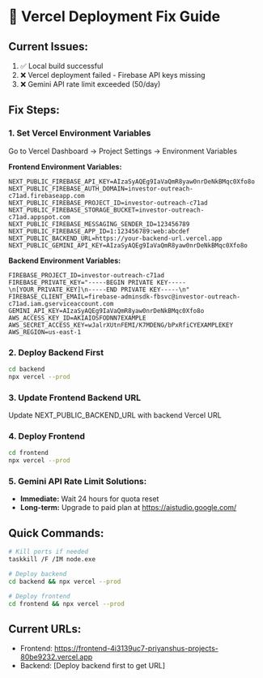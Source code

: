 # 🚀 Vercel Deployment Fix Guide

## Current Issues:
1. ✅ Local build successful
2. ❌ Vercel deployment failed - Firebase API keys missing
3. ❌ Gemini API rate limit exceeded (50/day)

## Fix Steps:

### 1. Set Vercel Environment Variables
Go to Vercel Dashboard → Project Settings → Environment Variables

**Frontend Environment Variables:**
```
NEXT_PUBLIC_FIREBASE_API_KEY=AIzaSyAQEg9IaVaQmR8yaw0nrDeNkBMqc0Xfo8o
NEXT_PUBLIC_FIREBASE_AUTH_DOMAIN=investor-outreach-c71ad.firebaseapp.com
NEXT_PUBLIC_FIREBASE_PROJECT_ID=investor-outreach-c71ad
NEXT_PUBLIC_FIREBASE_STORAGE_BUCKET=investor-outreach-c71ad.appspot.com
NEXT_PUBLIC_FIREBASE_MESSAGING_SENDER_ID=123456789
NEXT_PUBLIC_FIREBASE_APP_ID=1:123456789:web:abcdef
NEXT_PUBLIC_BACKEND_URL=https://your-backend-url.vercel.app
NEXT_PUBLIC_GEMINI_API_KEY=AIzaSyAQEg9IaVaQmR8yaw0nrDeNkBMqc0Xfo8o
```

**Backend Environment Variables:**
```
FIREBASE_PROJECT_ID=investor-outreach-c71ad
FIREBASE_PRIVATE_KEY="-----BEGIN PRIVATE KEY-----\n[YOUR_PRIVATE_KEY]\n-----END PRIVATE KEY-----\n"
FIREBASE_CLIENT_EMAIL=firebase-adminsdk-fbsvc@investor-outreach-c71ad.iam.gserviceaccount.com
GEMINI_API_KEY=AIzaSyAQEg9IaVaQmR8yaw0nrDeNkBMqc0Xfo8o
AWS_ACCESS_KEY_ID=AKIAIOSFODNN7EXAMPLE
AWS_SECRET_ACCESS_KEY=wJalrXUtnFEMI/K7MDENG/bPxRfiCYEXAMPLEKEY
AWS_REGION=us-east-1
```

### 2. Deploy Backend First
```bash
cd backend
npx vercel --prod
```

### 3. Update Frontend Backend URL
Update NEXT_PUBLIC_BACKEND_URL with backend Vercel URL

### 4. Deploy Frontend
```bash
cd frontend
npx vercel --prod
```

### 5. Gemini API Rate Limit Solutions:
- **Immediate:** Wait 24 hours for quota reset
- **Long-term:** Upgrade to paid plan at https://aistudio.google.com/

## Quick Commands:
```bash
# Kill ports if needed
taskkill /F /IM node.exe

# Deploy backend
cd backend && npx vercel --prod

# Deploy frontend  
cd frontend && npx vercel --prod
```

## Current URLs:
- Frontend: https://frontend-4i3139uc7-priyanshus-projects-80be9232.vercel.app
- Backend: [Deploy backend first to get URL]